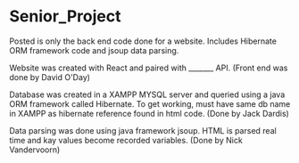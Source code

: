 # Senior_Project

Posted is only the back end code done for a website. Includes Hibernate ORM framework code and jsoup data parsing.

Website was created with React and paired with _______ API. (Front end was done by David O'Day)

Database was created in a XAMPP MYSQL server and queried using a java ORM framework called Hibernate.
To get working, must have same db name in XAMPP as hibernate reference found in html code. (Done by Jack Dardis)

Data parsing was done using java framework jsoup.  HTML is parsed real time and kay values become recorded variables. (Done by Nick Vandervoorn)
